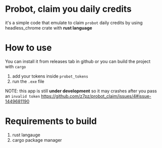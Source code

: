 # Probot, claim you daily credits
it's a simple code that emulate to claim `probot` daily credits by using headless_chrome crate with **rust language**

# How to use
You can install it from releases tab in github or you can build the project with `cargo`

1. add your tokens inside `probot_tokens`
2. run the `.exe` file

NOTE: this app is still **under development** so it may crashes after you pass an `invalid token` https://github.com/z7pz/probot_claim/issues/4#issue-1449681190

# Requirements to build
1. rust langauge 
2. cargo package manager

